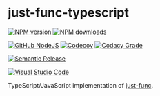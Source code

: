 # just-func-typescript

[![NPM version][npm-image]][npm-url]
[![NPM downloads][downloads-image]][downloads-url]

[![GitHub NodeJS][github-nodejs]][github-action-url]
[![Codecov][codecov-image]][codecov-url]
[![Codacy Grade][codacy-grade]][codacy-url]

[![Semantic Release][semantic-release-image]][semantic-release-url]

[![Visual Studio Code][vscode-image]][vscode-url]

TypeScript/JavaScript implementation of [just-func](https://github.com/justland/just-func).

[codacy-grade]: https://app.codacy.com/project/badge/Grade/cb8acd44f2874dbf85b1755a85690097
[codacy-url]: https://www.codacy.com/gh/justland/just-func-typescript/dashboard?utm_source=github.com&amp;utm_medium=referral&amp;utm_content=justland/just-func-typescript&amp;utm_campaign=Badge_Grade
[codecov-image]: https://codecov.io/gh/justland/just-func-typescript/branch/master/graph/badge.svg
[codecov-url]: https://codecov.io/gh/justland/just-func-typescript
[downloads-image]: https://img.shields.io/npm/dm/just-func.svg?style=flat
[downloads-url]: https://npmjs.org/package/just-func
[github-nodejs]: https://github.com/justland/just-func-typescript/workflows/nodejs/badge.svg
[github-action-url]: https://github.com/justland/just-func-typescript/actions
[npm-image]: https://img.shields.io/npm/v/just-func.svg?style=flat
[npm-url]: https://npmjs.org/package/just-func
[semantic-release-image]: https://img.shields.io/badge/%20%20%F0%9F%93%A6%F0%9F%9A%80-semantic--release-e10079.svg
[semantic-release-url]: https://github.com/semantic-release/semantic-release
[vscode-image]: https://img.shields.io/badge/vscode-ready-green.svg
[vscode-url]: https://code.visualstudio.com/
